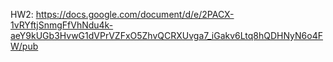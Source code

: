 HW2: https://docs.google.com/document/d/e/2PACX-1vRYftjSnmgFfVhNdu4k-aeY9kUGb3HvwG1dVPrVZFxO5ZhvQCRXUvga7_iGakv6Ltq8hQDHNyN6o4FW/pub
